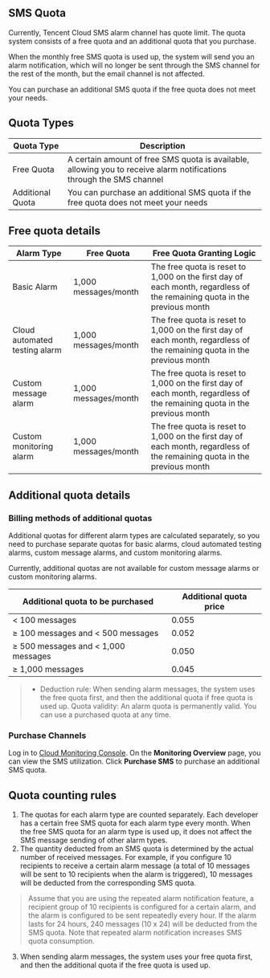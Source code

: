 ## SMS Quota

Currently, Tencent Cloud SMS alarm channel has quote limit. The quota system consists of a free quota and an additional quota that you purchase.

When the monthly free SMS quota is used up, the system will send you an alarm notification, which will no longer be sent through the SMS channel for the rest of the month, but the email channel is not affected.

You can purchase an additional SMS quota if the free quota does not meet your needs.

## Quota Types

| Quota Type | Description |
| -------- | ---------------------------------------------------- |
| Free Quota | A certain amount of free SMS quota is available, allowing you to receive alarm notifications through the SMS channel |
| Additional Quota | You can purchase an additional SMS quota if the free quota does not meet your needs |

## Free quota details

| Alarm Type | Free Quota | Free Quota Granting Logic |
| -------------- | ------------ | ------------------------------------------------------- |
| Basic Alarm | 1,000 messages/month | The free quota is reset to 1,000 on the first day of each month, regardless of the remaining quota in the previous month |
| Cloud automated testing alarm | 1,000 messages/month | The free quota is reset to 1,000 on the first day of each month, regardless of the remaining quota in the previous month |
| Custom message alarm | 1,000 messages/month | The free quota is reset to 1,000 on the first day of each month, regardless of the remaining quota in the previous month |
| Custom monitoring alarm | 1,000 messages/month | The free quota is reset to 1,000 on the first day of each month, regardless of the remaining quota in the previous month |

## Additional quota details

### Billing methods of additional quotas

Additional quotas for different alarm types are calculated separately, so you need to purchase separate quotas for basic alarms, cloud automated testing alarms, custom message alarms, and custom monitoring alarms.

Currently, additional quotas are not available for custom message alarms or custom monitoring alarms.

| Additional quota to be purchased | Additional quota price |
| ---------------- | ------------ |
| < 100 messages | 0.055 |
| ≥ 100 messages and < 500 messages  | 0.052 |
| ≥ 500 messages and < 1,000 messages  | 0.050 |
| ≥ 1,000 messages | 0.045 |

>
> - Deduction rule: When sending alarm messages, the system uses the free quota first, and then the additional quota if free quota is used up.
> Quota validity: An alarm quota is permanently valid. You can use a purchased quota at any time.

### Purchase Channels

Log in to [Cloud Monitoring Console](https://console.cloud.tencent.com/monitor/overview). On the **Monitoring Overview** page, you can view the SMS utilization. Click **Purchase SMS** to purchase an additional SMS quota.

## Quota counting rules

1. The quotas for each alarm type are counted separately. Each developer has a certain free SMS quota for each alarm type every month. When the free SMS quota for an alarm type is used up, it does not affect the SMS message sending of other alarm types.
2. The quantity deducted from an SMS quota is determined by the actual number of received messages. For example, if you configure 10 recipients to receive a certain alarm message (a total of 10 messages will be sent to 10 recipients when the alarm is triggered), 10 messages will be deducted from the corresponding SMS quota.

>  Assume that you are using the repeated alarm notification feature, a recipient group of 10 recipients is configured for a certain alarm, and the alarm is configured to be sent repeatedly every hour. If the alarm lasts for 24 hours, 240 messages (10 x 24) will be deducted from the SMS quota. Note that repeated alarm notification increases SMS quota consumption.

3. When sending alarm messages, the system uses your free quota first, and then the additional quota if the free quota is used up.
